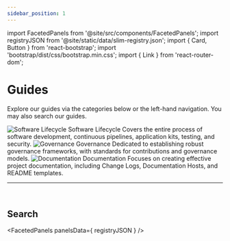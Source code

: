 ```yaml
---
sidebar_position: 1
---
```


import FacetedPanels from '@site/src/components/FacetedPanels';
import registryJSON from '@site/static/data/slim-registry.json';
import { Card, Button } from 'react-bootstrap';
import 'bootstrap/dist/css/bootstrap.min.css';
import { Link } from 'react-router-dom';

# Guides

Explore our guides via the categories below or the left-hand navigation. You may also search our guides.

<div style={{ display: 'flex', flexWrap: 'wrap', gap: '20px', margin: '20px', justifyContent: 'center' }}>
  <Link to="/slim/docs/category/software-lifecycle" style={{ width: '18rem', textDecoration: 'none' }}>
    <Card style={{ flex: '1 0 auto', cursor: 'pointer' }}>
      <Card.Body style={{ textAlign: 'center' }}>
        <img src="/slim/img/lifecycle.svg" alt="Software Lifecycle"></img>
        <Card.Title>Software Lifecycle</Card.Title>
        <Card.Text>
          Covers the entire process of software development, continuous pipelines, application kits, testing, and security.
        </Card.Text>
      </Card.Body>
    </Card>
  </Link>

  <Link to="/slim/docs/category/governance" style={{ width: '18rem', textDecoration: 'none' }}>
    <Card style={{ flex: '1 0 auto', cursor: 'pointer' }}>
      <Card.Body style={{ textAlign: 'center' }}>
        <img src="/slim/img/governance.svg" alt="Governance"></img>
        <Card.Title>Governance</Card.Title>
        <Card.Text>
          Dedicated to establishing robust governance frameworks, with standards for contributions and governance models.
        </Card.Text>
      </Card.Body>
    </Card>
  </Link>

  <Link to="/slim/docs/category/documentation" style={{ width: '18rem', textDecoration: 'none' }}>
    <Card style={{ flex: '1 0 auto', cursor: 'pointer' }}>
      <Card.Body style={{ textAlign: 'center' }}>
        <img src="/slim/img/documentation.svg" alt="Documentation"></img>
        <Card.Title>Documentation</Card.Title>
        <Card.Text>
          Focuses on creating effective project documentation, including Change Logs, Documentation Hosts, and README templates.
        </Card.Text>
      </Card.Body>
    </Card>
  </Link>
</div>

<hr/><br/>

## Search

<FacetedPanels panelsData={ registryJSON } />

